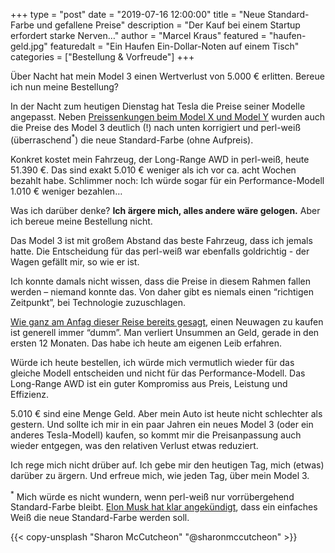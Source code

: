 +++
type = "post"
date = "2019-07-16 12:00:00"
title = "Neue Standard-Farbe und gefallene Preise"
description = "Der Kauf bei einem Startup erfordert starke Nerven…"
author = "Marcel Kraus"
featured = "haufen-geld.jpg"
featuredalt = "Ein Haufen Ein-Dollar-Noten auf einem Tisch"
categories = ["Bestellung & Vorfreude"]
+++

Über Nacht hat mein Model 3 einen Wertverlust von 5.000 € erlitten. Bereue ich nun meine Bestellung?

In der Nacht zum heutigen Dienstag hat Tesla die Preise seiner Modelle angepasst. Neben [Preissenkungen beim Model X und Model Y](https://teslamag.de/news/tesla-preisaktualisierung-model-3-nur-zwei-varianten-model-s-x-24811 "Mehr dazu auf Teslamag.de…") wurden auch die Preise des Model 3 deutlich (!) nach unten korrigiert und perl-weiß (überraschend<sup>*</sup>) die neue Standard-Farbe (ohne Aufpreis).

Konkret kostet mein Fahrzeug, der Long-Range AWD in perl-weiß, heute 51.390 €. Das sind exakt 5.010 € weniger als ich vor ca. acht Wochen bezahlt habe. Schlimmer noch: Ich würde sogar für ein Performance-Modell 1.010 € weniger bezahlen…

Was ich darüber denke? **Ich ärgere mich, alles andere wäre gelogen.** Aber ich bereue meine Bestellung nicht.

Das Model 3 ist mit großem Abstand das beste Fahrzeug, dass ich jemals hatte. Die Entscheidung für das perl-weiß war ebenfalls goldrichtig - der Wagen gefällt mir, so wie er ist.

Ich konnte damals nicht wissen, dass die Preise in diesem Rahmen fallen werden – niemand konnte das. Von daher gibt es niemals einen “richtigen Zeitpunkt”, bei Technologie zuzuschlagen.

[Wie ganz am Anfag dieser Reise bereits gesagt](/blog/2019/06/das-abenteuer-beginnt/ "Mir war immer klar, dass man keine Neuwagen kaufen sollte…"), einen Neuwagen zu kaufen ist generell immer “dumm”. Man verliert Unsummen an Geld, gerade in den ersten 12 Monaten. Das habe ich heute am eigenen Leib erfahren.

Würde ich heute bestellen, ich würde mich vermutlich wieder für das gleiche Modell entscheiden und nicht für das Performance-Modell. Das Long-Range AWD ist ein guter Kompromiss aus Preis, Leistung und Effizienz.

5.010 € sind eine Menge Geld. Aber mein Auto ist heute nicht schlechter als gestern. Und sollte ich mir in ein paar Jahren ein neues Model 3 (oder ein anderes Tesla-Modell) kaufen, so kommt mir die Preisanpassung auch wieder entgegen, was den relativen Verlust etwas reduziert.

Ich rege mich nicht drüber auf. Ich gebe mir den heutigen Tag, mich (etwas) darüber zu ärgern. Und erfreue mich, wie jeden Tag, über mein Model 3.

<sup>*</sup> Mich würde es nicht wundern, wenn perl-weiß nur vorrübergehend Standard-Farbe bleibt. [Elon Musk hat klar angekündigt](https://twitter.com/elonmusk/status/1141409584457768960 "Elon Musk hat auf Twitter angekündigt, dass ein einfaches weiß das schwarz als Standard-Farbe ablösen soll…"), dass ein einfaches Weiß die neue Standard-Farbe werden soll.

{{< copy-unsplash "Sharon McCutcheon" "@sharonmccutcheon" >}}

